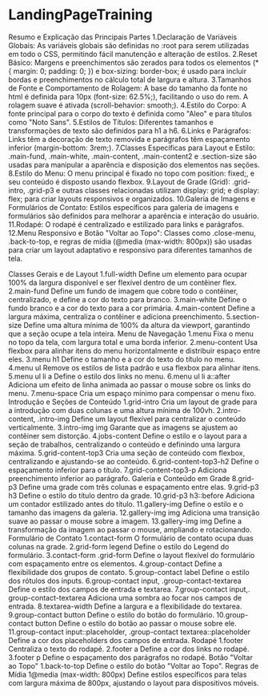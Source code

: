 # LandingPageTraining

Resumo e Explicação das Principais Partes
1.Declaração de Variáveis Globais:
As variáveis globais são definidas no :root para serem utilizadas em todo o CSS, permitindo fácil manutenção e alteração de estilos.
2.Reset Básico:
Margens e preenchimentos são zerados para todos os elementos (\* { margin: 0; padding: 0; }) e box-sizing: border-box; é usado para incluir bordas e preenchimentos no cálculo total de largura e altura.
3.Tamanhos de Fonte e Comportamento de Rolagem:
A base do tamanho da fonte no html é definida para 10px (font-size: 62.5%;), facilitando o uso do rem.
A rolagem suave é ativada (scroll-behavior: smooth;).
4.Estilo do Corpo:
A fonte principal para o corpo do texto é definida como "Aleo" e para títulos como "Noto Sans".
5.Estilos de Títulos:
Diferentes tamanhos e transformações de texto são definidos para h1 a h6.
6.Links e Parágrafos:
Links têm a decoração de texto removida e parágrafos têm espaçamento inferior (margin-bottom: 3rem;).
7.Classes Específicas para Layout e Estilo:
.main-fund, .main-white, .main-content, .main-content2 e .section-size são usadas para manipular a aparência e disposição dos elementos nas seções.
8.Estilo do Menu:
O menu principal é fixado no topo com position: fixed;, e seu conteúdo é disposto usando flexbox.
9.Layout de Grade (Grid):
.grid-intro, .grid-p3 e outras classes relacionadas utilizam display: grid; e display: flex; para criar layouts responsivos e organizados.
10.Galeria de Imagens e Formulários de Contato:
Estilos específicos para galeria de imagens e formulários são definidos para melhorar a aparência e interação do usuário.
11.Rodapé:
O rodapé é centralizado e estilizado para links e parágrafos.
12.Menu Responsivo e Botão "Voltar ao Topo":
Classes como .close-menu, .back-to-top, e regras de mídia (@media (max-width: 800px)) são usadas para criar um layout adaptativo e responsivo para diferentes tamanhos de tela.

Classes Gerais e de Layout
1.full-width
Define um elemento para ocupar 100% da largura disponível e ser flexível dentro de um contêiner flex.
2.main-fund
Define um fundo de imagem que cobre todo o contêiner, centralizado, e define a cor do texto para branco.
3.main-white
Define o fundo branco e a cor do texto para a cor primária.
4.main-content
Define a largura máxima, centraliza o contêiner e adiciona preenchimento.
5.section-size
Define uma altura mínima de 100% da altura da viewport, garantindo que a seção ocupe a tela inteira.
Menu de Navegação
1.menu
Fixa o menu no topo da tela, com largura total e uma borda inferior.
2.menu-content
Usa flexbox para alinhar itens do menu horizontalmente e distribuir espaço entre eles.
3.menu h1
Define o tamanho e a cor do texto do título no menu.
4.menu ul
Remove os estilos de lista padrão e usa flexbox para alinhar itens.
5.menu ul li a
Define o estilo dos links no menu.
6.menu ul li a::after
Adiciona um efeito de linha animada ao passar o mouse sobre os links do menu.
7.menu-space
Cria um espaço mínimo para compensar o menu fixo.
Introdução e Seções de Conteúdo
1.grid-intro
Cria um layout de grade para a introdução com duas colunas e uma altura mínima de 100vh.
2.intro-content, .intro-img
Define um layout flexível para centralizar o conteúdo verticalmente.
3.intro-img img
Garante que as imagens se ajustem ao contêiner sem distorção.
4.jobs-content
Define o estilo e o layout para a seção de trabalhos, centralizando o conteúdo e definindo uma largura máxima.
5.grid-content-top3
Cria uma seção de conteúdo com flexbox, centralizando e ajustando-se ao conteúdo.
6.grid-content-top3-h2
Define o espaçamento inferior para o título.
7.grid-content-top3-p
Adiciona preenchimento inferior ao parágrafo.
Galeria e Conteúdo em Grade
8.grid-p3
Define uma grade com três colunas e espaçamento entre elas.
9.grid-p3 h3
Define o estilo do título dentro da grade.
10.grid-p3 h3::before
Adiciona um contador estilizado antes do título.
11.gallery-img
Define o estilo e o tamanho das imagens da galeria.
12.gallery-img img
Adiciona uma transição suave ao passar o mouse sobre a imagem.
13.gallery-img img
Define a transformação da imagem ao passar o mouse, ampliando e rotacionando.
Formulário de Contato
1.contact-form
O formulário de contato ocupa duas colunas na grade.
2.grid-form legend
Define o estilo do Legend do formulário.
3.contact-form .grid-form
Define o layout flexível do formulário com espaçamento entre os elementos.
4.group-contact
Define a flexibilidade dos grupos de contato.
5.group-contact label
Define o estilo dos rótulos dos inputs.
6.group-contact input, .group-contact-textarea
Define o estilo dos campos de entrada e textarea.
7.group-contact input,. group-contact-textarea
Adiciona uma sombra ao focar nos campos de entrada.
8.textarea-width
Define a largura e a flexibilidade do textarea.
9.group-contact button
Define o estilo do botão do formulário.
10.group-contact button
Define o estilo do botão ao passar o mouse sobre ele.
11.group-contact input::placeholder, .group-contact textarea::placeholder
Define a cor dos placeholders dos campos de entrada.
Rodapé
1.footer
Centraliza o texto do rodapé.
2.footer a
Define a cor dos links no rodapé.
3.footer p
Define o espaçamento dos parágrafos no rodapé.
Botão "Voltar ao Topo"
1.back-to-top
Define o estilo do botão "Voltar ao Topo".
Regras de Mídia
1@media (max-width: 800px)
Define estilos específicos para telas com largura máxima de 800px, ajustando o layout para dispositivos móveis.
